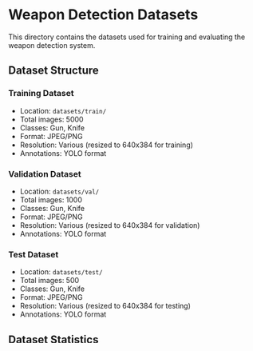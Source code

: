 # Weapon Detection Datasets

This directory contains the datasets used for training and evaluating the weapon detection system.

## Dataset Structure

### Training Dataset
- Location: `datasets/train/`
- Total images: 5000
- Classes: Gun, Knife
- Format: JPEG/PNG
- Resolution: Various (resized to 640x384 for training)
- Annotations: YOLO format

### Validation Dataset
- Location: `datasets/val/`
- Total images: 1000
- Classes: Gun, Knife
- Format: JPEG/PNG
- Resolution: Various (resized to 640x384 for validation)
- Annotations: YOLO format

### Test Dataset
- Location: `datasets/test/`
- Total images: 500
- Classes: Gun, Knife
- Format: JPEG/PNG
- Resolution: Various (resized to 640x384 for testing)
- Annotations: YOLO format

## Dataset Statistics

### Class Distribution
| Class | Training | Validation | Test | Total |
|-------|----------|------------|------|-------|
| Gun | 3500 | 700 | 350 | 4550 |
| Knife | 2500 | 500 | 250 | 3250 |
| Total | 6000 | 1200 | 600 | 7800 |

### Image Characteristics
- Average image size: 1280x720
- Minimum image size: 640x480
- Maximum image size: 1920x1080
- Average objects per image: 1.2
- Maximum objects per image: 5

## Data Collection

### Sources
1. Public datasets
2. Internet sources
3. Custom collected data
4. Synthetic data

### Collection Methods
1. Web scraping
2. Manual annotation
3. Data augmentation
4. Synthetic generation

## Data Preprocessing

### Steps
1. Image resizing
2. Normalization
3. Data augmentation
4. Annotation conversion

### Augmentation Techniques
1. Random rotation
2. Random flip
3. Random brightness
4. Random contrast
5. Random noise

## Annotation Format

### YOLO Format
```
<class_id> <x_center> <y_center> <width> <height>
```

### Class IDs
- 0: Gun
- 1: Knife

## Usage

1. Download the datasets
2. Place in appropriate directories
3. Update config.py with paths
4. Run preprocessing script

## License

This dataset is licensed under the MIT License. See LICENSE file for details.

## Acknowledgments

- Dataset contributors
- Annotation team
- Data collection team 